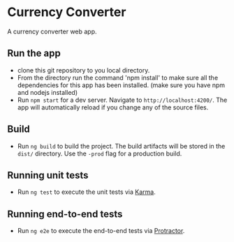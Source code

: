 # Currency Converter

A currency converter web app.

## Run the app

- clone this git repository to you local directory.
- From the directory run the command 'npm install' to make sure all the dependencies for this app has been installed. (make sure you         have npm and nodejs installed)
- Run `npm start` for a dev server. Navigate to `http://localhost:4200/`. The app will automatically reload if you change any of the         source files.

## Build

- Run `ng build` to build the project. The build artifacts will be stored in the `dist/` directory. Use the `-prod` flag for a               production build.

## Running unit tests

- Run `ng test` to execute the unit tests via [Karma](https://karma-runner.github.io).

## Running end-to-end tests

- Run `ng e2e` to execute the end-to-end tests via [Protractor](http://www.protractortest.org/).
